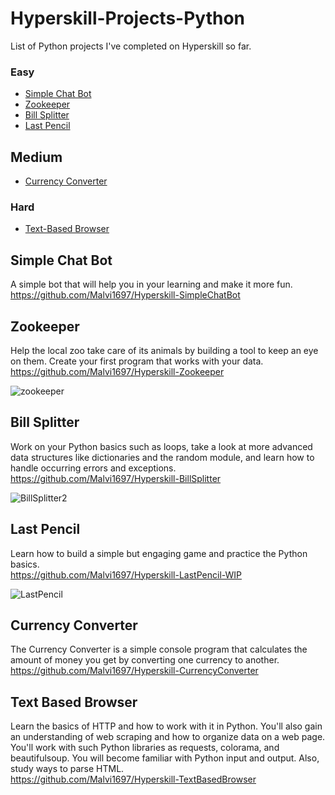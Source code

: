 # Hyperskill-Projects-Python
List of Python projects I've completed on Hyperskill so far.

### Easy
- [Simple Chat Bot](#simple-chat-bot)
- [Zookeeper](#zookeeper)
- [Bill Splitter](#bill-splitter)
- [Last Pencil](#last-pencil)

## Medium

- [Currency Converter](#currency-converter)

### Hard
- [Text-Based Browser](#text-based-browser) 


## Simple Chat Bot
A simple bot that will help you in your learning and make it more fun.                        
https://github.com/Malvi1697/Hyperskill-SimpleChatBot

## Zookeeper
Help the local zoo take care of its animals by building a tool to keep an eye on them. Create your first program that works with your data.                   
https://github.com/Malvi1697/Hyperskill-Zookeeper

![zookeeper](https://github.com/Malvi1697/Hyperskill-Projects-Python/assets/129746042/5e4469f7-7ab6-4972-ab2f-395482338eda)

## Bill Splitter
Work on your Python basics such as loops, take a look at more advanced data structures like dictionaries and the random module, and learn how to handle occurring errors and exceptions.                     
https://github.com/Malvi1697/Hyperskill-BillSplitter

![BillSplitter2](https://github.com/Malvi1697/Hyperskill-Projects-Python/assets/129746042/c2781ddb-6a09-499e-90a6-5bad66226674)

## Last Pencil
Learn how to build a simple but engaging game and practice the Python basics.                        
https://github.com/Malvi1697/Hyperskill-LastPencil-WIP

![LastPencil](https://github.com/Malvi1697/Hyperskill-Projects-Python/assets/129746042/2cc4fd66-aaf0-46b4-90eb-0c170e26d57f)

## Currency Converter
The Currency Converter is a simple console program that calculates the amount of money you get by converting one currency to another.                                          
https://github.com/Malvi1697/Hyperskill-CurrencyConverter

## Text Based Browser
Learn the basics of HTTP and how to work with it in Python. You'll also gain an understanding of web scraping and how to organize data on a web page. You'll work with such Python libraries as requests, colorama, and beautifulsoup. You will become familiar with Python input and output. Also, study ways to parse HTML.        
https://github.com/Malvi1697/Hyperskill-TextBasedBrowser
